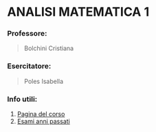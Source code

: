 # ANALISI MATEMATICA 1

### Professore:
> Bolchini Cristiana
### Esercitatore:
> Poles Isabella

### Info utili:
1. [Pagina del corso](https://bolchini.faculty.polimi.it/fi202223.htm)
1. [Esami anni passati](https://bolchini.faculty.polimi.it/exams/index.htm)
